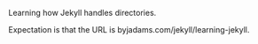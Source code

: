 Learning how Jekyll handles directories.

Expectation is that the URL is byjadams.com/jekyll/learning-jekyll.
